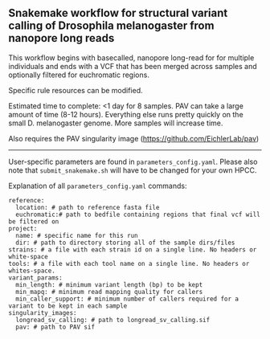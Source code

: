 ## Snakemake workflow for structural variant calling of Drosophila melanogaster from nanopore long reads

This workflow begins with basecalled, nanopore long-read for for multiple individuals and ends with a VCF that has been merged across samples and optionally filtered for euchromatic regions.

Specific rule resources can be modified.

Estimated time to complete: <1 day for 8 samples. PAV can take a large amount of time (8-12 hours). Everything else runs pretty quickly on the small D. melanogaster genome. More samples will increase time.

Also requires the PAV singularity image (https://github.com/EichlerLab/pav)

---
User-specific parameters are found in `parameters_config.yaml`. Please also note that `submit_snakemake.sh` will have to be changed for your own HPCC.

Explanation of all `parameters_config.yaml` commands:
```
reference:
  location: # path to reference fasta file
  euchromatic:# path to bedfile containing regions that final vcf will be filtered on
project:
  name: # specific name for this run
  dir: # path to directory storing all of the sample dirs/files
strains: # a file with each strain id on a single line. No headers or white-space
tools: # a file with each tool name on a single line. No headers or whites-space.
variant_params:
  min_length: # minimum variant length (bp) to be kept
  min_mapq: # minimum read mapping quality for callers
  min_caller_support: # minimum number of callers required for a variant to be kept in each sample
singularity_images:
  longread_sv_calling: # path to longread_sv_calling.sif
  pav: # path to PAV sif
```
